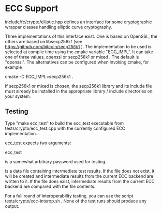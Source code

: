 ECC Support
===========

include/fc/crypto/elliptic.hpp defines an interface for some cryptographic
wrapper classes handling elliptic curve cryptography.

Three implementations of this interface exist. One is based on OpenSSL, the
others are based on libsecp256k1 (see https://github.com/bitcoin/secp256k1 ).
The implementation to be used is selected at compile time using the
cmake variable "ECC_IMPL". It can take one of three values, openssl or
secp256k1 or mixed .
The default is "openssl". The alternatives can be configured when invoking
cmake, for example

cmake -D ECC_IMPL=secp256k1 .

If secp256k1 or mixed is chosen, the secp256k1 library and its include file
must already be installed in the appropriate library / include directories on
your system.


Testing
-------

Type "make ecc_test" to build the ecc_test executable from
tests/crypto/ecc_test.cpp with the currently configured ECC implementation.

ecc_test expects two arguments:

ecc_test <pass> <interop-file>

<pass> is a somewhat arbitrary password used for testing.

<interop-file> is a data file containing intermediate test results.
If the file does not exist, it will be created and intermediate results from
the current ECC backend are written to it.
If the file does exist, intermediate results from the current ECC backend
are compared with the file contents.

For a full round of interoperability testing, you can use the script
tests/crypto/ecc-interop.sh .
None of the test runs should produce any output.


